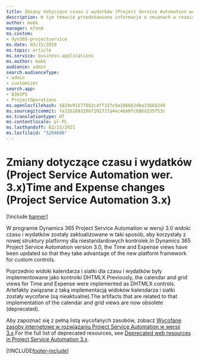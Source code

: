 ```yaml
---
title: Zmiany dotyczące czasu i wydatków (Project Service Automation wer. 3.x)
description: W tym temacie przedstawiono informacje o zmianach w rozwiązaniu dotyczących czasu i wydatków.
author: makk
manager: kfend
ms.custom:
- dyn365-projectservice
ms.date: 03/15/2019
ms.topic: article
ms.service: business-applications
ms.author: makk
audience: admin
search.audienceType:
- admin
- customizer
search.app:
- D365PS
- ProjectOperations
ms.openlocfilehash: 5829e915778b2c4ff337c9a1866b2dba33666249
ms.sourcegitcommit: fa32b1893286f20271fa4ec4be8fc68bd135f53c
ms.translationtype: HT
ms.contentlocale: pl-PL
ms.lasthandoff: 02/15/2021
ms.locfileid: "5284686"
---
```

# <a name="time-and-expense-changes-project-service-automation-3x"></a><span data-ttu-id="88620-103">Zmiany dotyczące czasu i wydatków (Project Service Automation wer. 3.x)</span><span class="sxs-lookup"><span data-stu-id="88620-103">Time and Expense changes (Project Service Automation 3.x)</span></span>

[!include [banner](../../includes/psa-now-project-operations.md)]

<span data-ttu-id="88620-104">W programie Dynamics 365 Project Service Automation w wersji 3.0 widoki czasu i wydatków zostały zaktualizowane w taki sposób, aby korzystały z nowej struktury platformy dla niestandardowych kontrolek.</span><span class="sxs-lookup"><span data-stu-id="88620-104">In Dynamics 365 Project Service Automation version 3.0, the Time and Expense views have been updated so that they take advantage of the new platform framework for custom controls.</span></span>

<span data-ttu-id="88620-105">Poprzednio widoki kalendarza i siatki dla czasu i wydatków były implementowane jako kontrolki DHTMLX.</span><span class="sxs-lookup"><span data-stu-id="88620-105">Previously, the calendar and grid views for Time and Expense were implemented as DHTMLX controls.</span></span> <span data-ttu-id="88620-106">Artefakty związane z taką implementacją widoków kalendarza i siatki zostały wycofane (są nieaktualne).</span><span class="sxs-lookup"><span data-stu-id="88620-106">The artifacts that are related to that implementation of the calendar and grid views are now obsolete (deprecated).</span></span>

<span data-ttu-id="88620-107">Aby zapoznać się z pełną listą wycofanych zasobów, zobacz [Wycofane zasoby internetowe w rozwiązaniu Project Service Automation w wersji 3.x](web-resources-deprecated-v3.x.md).</span><span class="sxs-lookup"><span data-stu-id="88620-107">For the full list of deprecated resources, see [Deprecated web resources in Project Service Automation 3.x](web-resources-deprecated-v3.x.md).</span></span>


[!INCLUDE[footer-include](../../includes/footer-banner.md)]